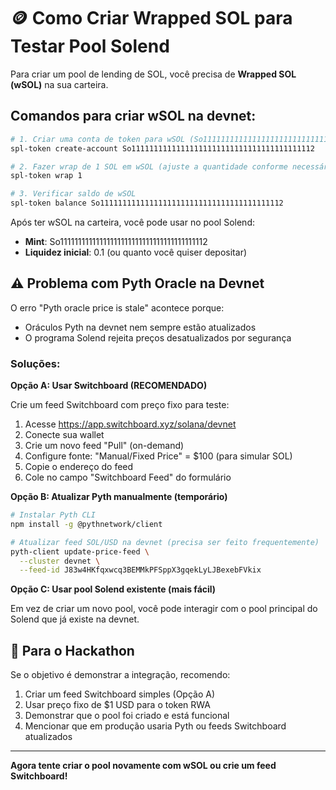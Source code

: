 # 🪙 Como Criar Wrapped SOL para Testar Pool Solend

Para criar um pool de lending de SOL, você precisa de **Wrapped SOL (wSOL)** na sua carteira.

## Comandos para criar wSOL na devnet:

```bash
# 1. Criar uma conta de token para wSOL (So11111111111111111111111111111111111111112)
spl-token create-account So11111111111111111111111111111111111111112

# 2. Fazer wrap de 1 SOL em wSOL (ajuste a quantidade conforme necessário)
spl-token wrap 1

# 3. Verificar saldo de wSOL
spl-token balance So11111111111111111111111111111111111111112
```

Após ter wSOL na carteira, você pode usar no pool Solend:
- **Mint**: So11111111111111111111111111111111111111112
- **Liquidez inicial**: 0.1 (ou quanto você quiser depositar)

## ⚠️ Problema com Pyth Oracle na Devnet

O erro "Pyth oracle price is stale" acontece porque:
- Oráculos Pyth na devnet nem sempre estão atualizados
- O programa Solend rejeita preços desatualizados por segurança

### Soluções:

**Opção A: Usar Switchboard (RECOMENDADO)**

Crie um feed Switchboard com preço fixo para teste:
1. Acesse https://app.switchboard.xyz/solana/devnet
2. Conecte sua wallet
3. Crie um novo feed "Pull" (on-demand)
4. Configure fonte: "Manual/Fixed Price" = $100 (para simular SOL)
5. Copie o endereço do feed
6. Cole no campo "Switchboard Feed" do formulário

**Opção B: Atualizar Pyth manualmente (temporário)**

```bash
# Instalar Pyth CLI
npm install -g @pythnetwork/client

# Atualizar feed SOL/USD na devnet (precisa ser feito frequentemente)
pyth-client update-price-feed \
  --cluster devnet \
  --feed-id J83w4HKfqxwcq3BEMMkPFSppX3gqekLyLJBexebFVkix
```

**Opção C: Usar pool Solend existente (mais fácil)**

Em vez de criar um novo pool, você pode interagir com o pool principal do Solend que já existe na devnet.

## 🎯 Para o Hackathon

Se o objetivo é demonstrar a integração, recomendo:
1. Criar um feed Switchboard simples (Opção A)
2. Usar preço fixo de $1 USD para o token RWA
3. Demonstrar que o pool foi criado e está funcional
4. Mencionar que em produção usaria Pyth ou feeds Switchboard atualizados

---

**Agora tente criar o pool novamente com wSOL ou crie um feed Switchboard!**
